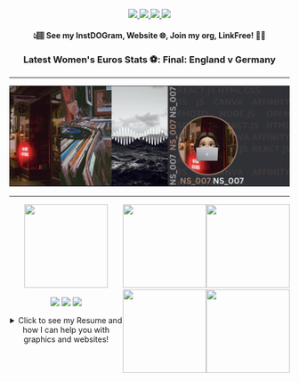 <div align=center>

<a href="https://github.com/CodingSpecies/InstDOGram"><img src="./instdogram.png" height=50/> </a> <a href="https://codingspecies.github.io/MeAndMyApps/"> <img src="./website.png" height=45/> </a> <a href="https://github.com/App-Choreography"> <img src="./organisation.png" height=45/> </a> <a href="http://linkfree.eddiehub.org/CodingSpecies"> <img src="./linkfree.png" height=45/> </a>
 
 #### 👆🏽 See my InstDOGram, Website 🌐, Join my org, LinkFree! ☝🏽
 ### Latest Women's Euros Stats ⚽: Final: England v Germany 
 
 </div>

----------

![banners](./banner.png)

---------

<div align=center>
 <img src ="./CodingSpeciesBlue.gif" height="150" width="150"> <img src="./ideas.gif" height="150" width="150" style="float:right">
<img src="./star.gif" height="150" width="150" style="float:right">
<img src="./org.gif" height="150" width="150" style="float:right">
<img src="https://user-images.githubusercontent.com/70807500/155173108-b02e30a6-fee8-4e38-bed1-196f02336ec0.png" height="150" width="150" style="float:right">

<img src="https://www.codewars.com/users/DestinyCodeSavvy/badges/micro"/> ![](https://komarev.com/ghpvc/?username=CodingSpecies) [![](https://visitcount.itsvg.in/api?id=CodingSpecies&label=Profile%20Views&color=0&icon=8&pretty=false)](https://visitcount.itsvg.in)

<details close>
<summary> Click to see my Resume and how I can help you with graphics and websites!
</summary>
<br>
<img src="./resume.png" />

</details>

 <!-- ## See the languages that I know and what I work frameworks with 🧠 💭:
<code> <img src="./js.png" height = 70px> </code>  <code> <img src="./html.png" height = 70px> </code> <code> <img src="./css.png" height = 70px> </code> <code> <img src="./md.png" height = 70px> </code> <code> <img src="./react.png" height = 70px></code> <code> <img src="./git.png" height=70 /> </code> <code> <img src="./json.png" height=70 /> </code> <code> <img src="./python.png" height=70 /></code>

 <img src="https://user-images.githubusercontent.com/70807500/139574383-b6768923-40fd-4446-9b62-c8b9965eeae0.png" height=150 />
 <h3>  
 
-  👉 [Check out My Website! 🌐](https://codingspecies.github.io/MeAndMyApps/) 
- 👉 Contribute and explore the world of contributing: [App-Choreography,Fix_README.md](https://github.com/App-Choreography/Fix-Our-Readme)
- 👉 Look at this cool generated resume: [Resume](https://resume.github.io/?CodingSpecies)
 </h3>

<!-- ## Take a l👀k at some of my apps and projects:
  
<a href="https://codingspecies.github.io/Pixel-Tracer"> <img src ="https://user-images.githubusercontent.com/70807500/155179706-97b82dab-85c8-48e7-b116-f60fc4fad59a.png" height="150" width="250"> </a> <a href="https://github.com/CodingSpecies/InstDOGram"> <img src="https://user-images.githubusercontent.com/70807500/155179880-a447e644-56ef-414f-a1a8-b9ede947d6c9.png" height="150" width="250" style="float:right"> </a> <a href="https://github.com/CodingSpecies/TickTockClock"> <img src="https://user-images.githubusercontent.com/70807500/155180003-eec7323c-4c37-4de1-86b2-f7b9fd86621b.png" height="150" width="250" style="float:right"> </a> <a href="https://github.com/CodingSpecies/StartStopClock" > <img src="https://user-images.githubusercontent.com/70807500/155180136-e1acf456-ecf3-41ff-a824-4c509356632c.png" height="150" width="250" style="float:right"> </a> <a href="https://github.com/CodingSpecies/Best-App-Tutorials"> <img src="https://user-images.githubusercontent.com/70807500/155180424-2846dece-5f88-4100-9290-3ed3e870f66c.png" height="150" width="250" style="float:right"> </a> --> 
 
 <!-- <details close>
  <summary> See My Graphs! 📊</summary>
  <br>
 
 [![github activity graph](https://activity-graph.herokuapp.com/graph?username=CodingSpecies&theme=react-dark)](https://github.com/ashutosh00710/github-readme-activity-graph)
 </details> -->

<!-- <details close>
  <summary> Click To See some more about me: </summary>
  <br>
   Heyy! Programmer/Developer/Engineer RIGHT Here. (Ta Da! 🎩🐣)!! <img src="https://user-images.githubusercontent.com/70807500/120706795-6fdde280-c4b1-11eb-9c50-f290d234d8a1.jpg" height="50px" width="50px">
  
I wish to create helpful and conveniant code for 🌟EVERYONE🌟!!! <img src="https://user-images.githubusercontent.com/70807500/120776816-840af980-c51c-11eb-8198-701c3c10b3bd.jpg" height="50px" width="50px">

I like to think of new code projects... 🤔💭 <img src="https://user-images.githubusercontent.com/70807500/120706904-93089200-c4b1-11eb-8f03-7ad6dc5cd6fd.jpg" height="50px" width="50px">
  </details>
  -->
 </samp>
<!--  
![Metrics](https://metrics.lecoq.io/CodingSpecies?template=classic&base.repositories=0&base.metadata=0&isocalendar=1&achievements=1&isocalendar.duration=half-year&achievements.threshold=C&achievements.secrets=true&achievements.display=detailed&achievements.limit=0&config.timezone=Europe%2FLondon&config.twemoji=true) -->
 </div>
  
 <!-- [![Typing SVG](https://readme-typing-svg.herokuapp.com?font=&vCenter=true&lines=Heyy%2C+I+am+CodingSpecies!!+%F0%9F%91%8B;Love+to+make+new+websites+and+apps!;I+use+React.js+%E2%9A%9B%2C+CSS%2C+HTML!!!)](https://git.io/typing-svg) -->
 <!-- <img src="https://forthebadge.com/images/badges/built-with-love.svg" /><img src="https://forthebadge.com/images/badges/check-it-out.svg" /><img src="https://forthebadge.com/images/badges/made-with-markdown.svg" /><img src="https://forthebadge.com/images/badges/makes-people-smile.svg" /> -->

<!-- ![](https://img.shields.io/badge/JavaScript-Logic-informational?style=flat&logo=<>&logoColor=white&color=purple)
![](https://img.shields.io/badge/HTML-DOM-informational?style=flat&logo=<>&logoColor=white&color=2bbc8a)
![](https://img.shields.io/badge/CSS-Style-informational?style=flat&logo=<>&logoColor=white&color=red)
![](https://img.shields.io/badge/Markdown-LightWeight-informational?style=flat&logo=<>&logoColor=white&color=yellow) 
-->
<!-- 
## Check out my ⚡Streaks⚡ and Stats: 📊 <img src="https://user-images.githubusercontent.com/70807500/131542831-ea5ff8a2-8910-4021-95e1-f9cdf2846d67.png" height="60" /> -->
<!--  <img src="https://ghchart.rshah.org/CodingSpecies" alt="2016rshah's Github chart" /> -->
<!--  [![GitHub Streak](http://github-readme-streak-stats.herokuapp.com?user=CodingSpecies&theme=blue-green&count_private=true)](https://git.io/streak-stats)  -->
 <!-- ### <img src="https://c.tenor.com/-khideobVBgAAAAi/earth-wind.gif" height="40"/> **NEWS FLASH: Check out my best app yet! [InstDOGram](https://codingspecies.github.io/InstDOGram/) See the repo right [here](https://github.com/CodingSpecies/InstDOGram)** <img src="https://c.tenor.com/-khideobVBgAAAAi/earth-wind.gif" height="40"/>  -->
 
<!-- <samp> -->
<!--  <h1 align="center"><strong>Heyy!!!</strong>🐱‍💻<img src="https://user-images.githubusercontent.com/70807500/131541988-4222e6af-3cc8-4177-af37-b6a76132b9c5.png" height="30px" /> </h1> -->
 
<!--  <img src="https://64.media.tumblr.com/df37ee1cd45e36f27e36af581029f51e/tumblr_mn40fjGygp1rgpyeqo1_500.gif" height=300px> -->

<!--  <div align="center"> -->
<!--  
<img src="https://steamuserimages-a.akamaihd.net/ugc/987884882627897716/C93D0286765DEE129571DE5CFAE5EC69E3F9294F/" /> -->
 
<!--  <img src="https://res.cloudinary.com/practicaldev/image/fetch/s--Q6Hah6gG--/c_imagga_scale,f_auto,fl_progressive,h_420,q_auto,w_1000/https://dev-to-uploads.s3.amazonaws.com/i/8a2ifr4ornn9koxc2sah.png" height=150px width=150px>
  -->
<!--    <img src="https://user-images.githubusercontent.com/70807500/132250762-bf786b91-c5ae-4530-a8c8-378bdeecf10d.png" height="300" width="9900"> -->
<!-- https://skyline.github.com/ -->
  
<!-- ## Loading: [█████████████_] - 99% -->
  
<!-- ## 🤩💫🌃🗽👩‍💻🐱‍💻🖥️⌨️🖱️💻🤩💫🌃🗽👩‍💻🐱‍💻🖥️⌨️🖱️💻🤩💫🌃🗽👩‍💻🐱‍💻🖥️⌨️🖱️ -->
  <!-- ## 🤩💫🌃🗽👩‍💻🐱‍💻🖥️⌨️🖱️💻🤩💫🌃🗽👩‍💻🐱‍💻🖥️⌨️🖱️💻🤩💫🌃🗽👩‍💻🐱‍💻🖥️⌨️🖱️ -->
  
<!--   #### [🌐 My Website](https://codingspecies.github.io/MeAndMyApps/) | [Join my org! 🏆](https://github.com/App-Choreography) | [InstDOGram 🐕!](https://github.com/CodingSpecies/InstDOGram) | [🔗 LinkFree Profile!](http://linkfree.eddiehub.org/CodingSpecies) -->



<!-- icons by <a target="_blank" href="https://icons8.com">Icons8</a> -->

